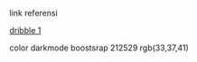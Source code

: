 link referensi 

[dribble 1](https://dribbble.com/shots/20037874-Landing-Page-Concept)

color darkmode boostsrap 212529 rgb(33,37,41)